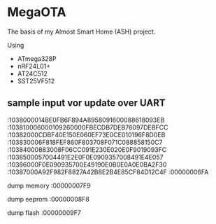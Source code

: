 # MegaOTA
The basis of my Almost Smart Home (ASH) project.

Using
* ATmega328P
* nRF24L01+
* AT24C512
* SST25VF512



## sample input vor update over UART

:1038000014BE0FB6F894A8958091600088618093EB
:103810006000109260000FBECDB7DEB76097DEBFCC
:10382000CDBF40E150E060EF73E0CE010196F8D0EB
:103830006F818FEF860F803708F071C088858150C7
:10384000883008F06CC091E230E020E0F9019093FC
:1038500057004491E2E0F0E0909357008491E4E057
:10386000F0E090935700E49190E0B0E0A0E0BA2F30
:10387000A92F982F8827A42B8E2B4E85CF84D12C4F
:00000006FA

dump memory
:00000007F9

dump eeprom
:00000008F8

dump flash
:00000009F7
